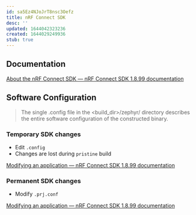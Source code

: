 ```yaml
---
id: sa5Ez4NJoJrT8nsc3Oefz
title: nRF Connect SDK
desc: ''
updated: 1644042323236
created: 1644029249936
stub: true
---
```


## Documentation

[About the nRF Connect SDK &mdash; nRF Connect SDK 1.8.99 documentation](https://developer.nordicsemi.com/nRF_Connect_SDK/doc/latest/nrf/introduction.html#documentation-pages)
## Software Configuration


> The single .config file in the <build_dir>/zephyr/ directory describes the entire software configuration of the constructed binary.


### Temporary SDK changes

- Edit `.config`
- Changes are lost during `pristine` build

[Modifying an application &mdash; nRF Connect SDK 1.8.99 documentation](https://developer.nordicsemi.com/nRF_Connect_SDK/doc/latest/nrf/gs_modifying.html#changing-the-configuration-permanently)

### Permanent SDK changes

- Modify `.prj.conf`

[Modifying an application &mdash; nRF Connect SDK 1.8.99 documentation](https://developer.nordicsemi.com/nRF_Connect_SDK/doc/latest/nrf/gs_modifying.html#changing-the-configuration-permanently)
